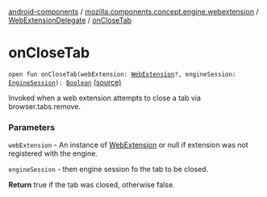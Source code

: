 [android-components](../../index.md) / [mozilla.components.concept.engine.webextension](../index.md) / [WebExtensionDelegate](index.md) / [onCloseTab](./on-close-tab.md)

# onCloseTab

`open fun onCloseTab(webExtension: `[`WebExtension`](../-web-extension/index.md)`?, engineSession: `[`EngineSession`](../../mozilla.components.concept.engine/-engine-session/index.md)`): `[`Boolean`](https://kotlinlang.org/api/latest/jvm/stdlib/kotlin/-boolean/index.html) [(source)](https://github.com/mozilla-mobile/android-components/blob/master/components/concept/engine/src/main/java/mozilla/components/concept/engine/webextension/WebExtensionDelegate.kt#L64)

Invoked when a web extension attempts to close a tab via browser.tabs.remove.

### Parameters

`webExtension` - An instance of [WebExtension](../-web-extension/index.md) or null if extension
was not registered with the engine.

`engineSession` - then engine session fo the tab to be closed.

**Return**
true if the tab was closed, otherwise false.

